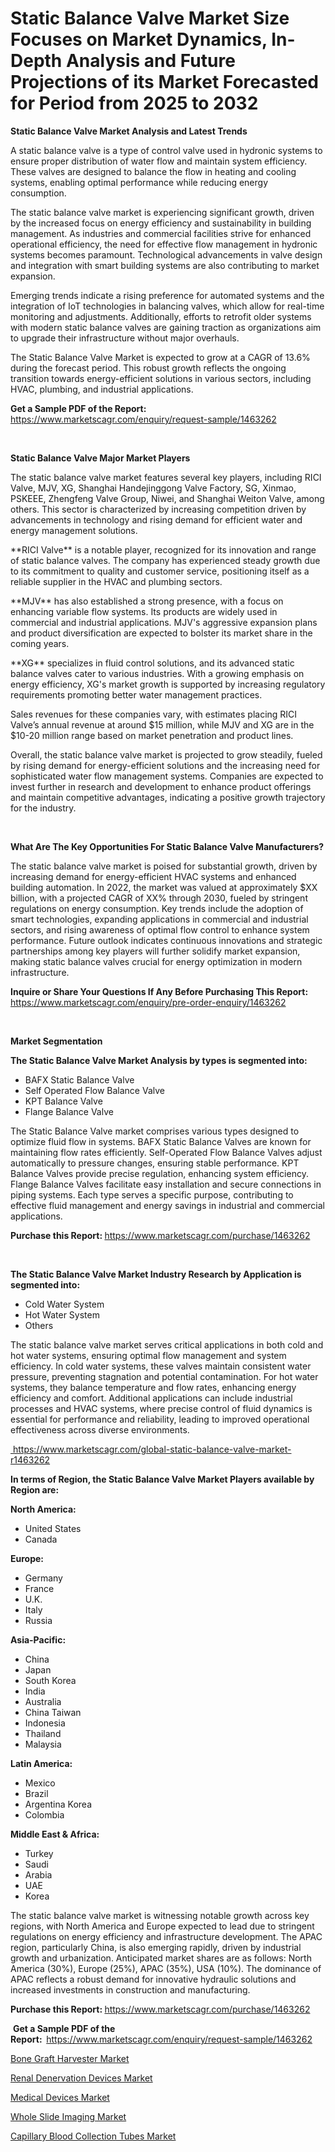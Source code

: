 <p><h1>Static Balance Valve Market Size Focuses on Market Dynamics, In-Depth Analysis and Future Projections of its Market Forecasted for Period from 2025 to 2032</h1></p><p><strong>Static Balance Valve Market Analysis and Latest Trends</strong></p>
<p><p>A static balance valve is a type of control valve used in hydronic systems to ensure proper distribution of water flow and maintain system efficiency. These valves are designed to balance the flow in heating and cooling systems, enabling optimal performance while reducing energy consumption.</p><p>The static balance valve market is experiencing significant growth, driven by the increased focus on energy efficiency and sustainability in building management. As industries and commercial facilities strive for enhanced operational efficiency, the need for effective flow management in hydronic systems becomes paramount. Technological advancements in valve design and integration with smart building systems are also contributing to market expansion.</p><p>Emerging trends indicate a rising preference for automated systems and the integration of IoT technologies in balancing valves, which allow for real-time monitoring and adjustments. Additionally, efforts to retrofit older systems with modern static balance valves are gaining traction as organizations aim to upgrade their infrastructure without major overhauls.</p><p>The Static Balance Valve Market is expected to grow at a CAGR of 13.6% during the forecast period. This robust growth reflects the ongoing transition towards energy-efficient solutions in various sectors, including HVAC, plumbing, and industrial applications.</p></p>
<p><strong>Get a Sample PDF of the Report:&nbsp;</strong> <a href="https://www.marketscagr.com/enquiry/request-sample/1463262?utm_campaign=2887&utm_medium=2&utm_source=Github&utm_content=ia&utm_term=09042025&utm_id=static-balance-valve">https://www.marketscagr.com/enquiry/request-sample/1463262</a></p>
<p>&nbsp;</p>
<p><strong>Static Balance Valve Major Market Players</strong></p>
<p><p>The static balance valve market features several key players, including RICI Valve, MJV, XG, Shanghai Handejinggong Valve Factory, SG, Xinmao, PSKEEE, Zhengfeng Valve Group, Niwei, and Shanghai Weiton Valve, among others. This sector is characterized by increasing competition driven by advancements in technology and rising demand for efficient water and energy management solutions.</p><p>**RICI Valve** is a notable player, recognized for its innovation and range of static balance valves. The company has experienced steady growth due to its commitment to quality and customer service, positioning itself as a reliable supplier in the HVAC and plumbing sectors.</p><p>**MJV** has also established a strong presence, with a focus on enhancing variable flow systems. Its products are widely used in commercial and industrial applications. MJV's aggressive expansion plans and product diversification are expected to bolster its market share in the coming years.</p><p>**XG** specializes in fluid control solutions, and its advanced static balance valves cater to various industries. With a growing emphasis on energy efficiency, XG's market growth is supported by increasing regulatory requirements promoting better water management practices.</p><p>Sales revenues for these companies vary, with estimates placing RICI Valve’s annual revenue at around $15 million, while MJV and XG are in the $10-20 million range based on market penetration and product lines.</p><p>Overall, the static balance valve market is projected to grow steadily, fueled by rising demand for energy-efficient solutions and the increasing need for sophisticated water flow management systems. Companies are expected to invest further in research and development to enhance product offerings and maintain competitive advantages, indicating a positive growth trajectory for the industry.</p></p>
<p>&nbsp;</p>
<p><strong>What Are The Key Opportunities For Static Balance Valve Manufacturers?</strong></p>
<p><p>The static balance valve market is poised for substantial growth, driven by increasing demand for energy-efficient HVAC systems and enhanced building automation. In 2022, the market was valued at approximately $XX billion, with a projected CAGR of XX% through 2030, fueled by stringent regulations on energy consumption. Key trends include the adoption of smart technologies, expanding applications in commercial and industrial sectors, and rising awareness of optimal flow control to enhance system performance. Future outlook indicates continuous innovations and strategic partnerships among key players will further solidify market expansion, making static balance valves crucial for energy optimization in modern infrastructure.</p></p>
<p><strong>Inquire or Share Your Questions If Any Before Purchasing This Report:</strong> <a href="https://www.marketscagr.com/enquiry/pre-order-enquiry/1463262?utm_campaign=2887&utm_medium=2&utm_source=Github&utm_content=ia&utm_term=09042025&utm_id=static-balance-valve">https://www.marketscagr.com/enquiry/pre-order-enquiry/1463262</a></p>
<p>&nbsp;</p>
<p><strong>Market Segmentation</strong></p>
<p><strong>The Static Balance Valve Market Analysis by types is segmented into:</strong></p>
<p><ul><li>BAFX Static Balance Valve</li><li>Self Operated Flow Balance Valve</li><li>KPT Balance Valve</li><li>Flange Balance Valve</li></ul></p>
<p><p>The Static Balance Valve market comprises various types designed to optimize fluid flow in systems. BAFX Static Balance Valves are known for maintaining flow rates efficiently. Self-Operated Flow Balance Valves adjust automatically to pressure changes, ensuring stable performance. KPT Balance Valves provide precise regulation, enhancing system efficiency. Flange Balance Valves facilitate easy installation and secure connections in piping systems. Each type serves a specific purpose, contributing to effective fluid management and energy savings in industrial and commercial applications.</p></p>
<p><strong>Purchase this Report:&nbsp;</strong><a href="https://www.marketscagr.com/purchase/1463262?utm_campaign=2887&utm_medium=2&utm_source=Github&utm_content=ia&utm_term=09042025&utm_id=static-balance-valve">https://www.marketscagr.com/purchase/1463262</a></p>
<p>&nbsp;</p>
<p><strong>The Static Balance Valve Market Industry Research by Application is segmented into:</strong></p>
<p><ul><li>Cold Water System</li><li>Hot Water System</li><li>Others</li></ul></p>
<p><p>The static balance valve market serves critical applications in both cold and hot water systems, ensuring optimal flow management and system efficiency. In cold water systems, these valves maintain consistent water pressure, preventing stagnation and potential contamination. For hot water systems, they balance temperature and flow rates, enhancing energy efficiency and comfort. Additional applications can include industrial processes and HVAC systems, where precise control of fluid dynamics is essential for performance and reliability, leading to improved operational effectiveness across diverse environments.</p></p>
<p><a href="https://www.marketscagr.com/global-static-balance-valve-market-r1463262?utm_campaign=2887&utm_medium=2&utm_source=Github&utm_content=ia&utm_term=09042025&utm_id=static-balance-valve">&nbsp;https://www.marketscagr.com/global-static-balance-valve-market-r1463262</a></p>
<p><strong>In terms of Region, the Static Balance Valve Market Players available by Region are:</strong></p>
<p>
    <p> <strong> North America: </strong>
        <ul>
            <li>United States</li>
            <li>Canada</li>
        </ul>
        </p> 
    <p> <strong> Europe: </strong>
        <ul>
            <li>Germany</li>
            <li>France</li>
            <li>U.K.</li>
            <li>Italy</li>
            <li>Russia</li>
        </ul>
        </p> 
    <p> <strong> Asia-Pacific: </strong>
        <ul>
            <li>China</li>
            <li>Japan</li>
            <li>South Korea</li>
            <li>India</li>
            <li>Australia</li>
            <li>China Taiwan</li>
            <li>Indonesia</li>
            <li>Thailand</li>
            <li>Malaysia</li>
        </ul>
        </p> 
    <p> <strong> Latin America: </strong>
        <ul>
            <li>Mexico</li>
            <li>Brazil</li>
            <li>Argentina Korea</li>
            <li>Colombia</li>
        </ul>
        </p> 
    <p> <strong> Middle East & Africa: </strong>
        <ul>
            <li>Turkey</li>
            <li>Saudi</li>
            <li>Arabia</li>
            <li>UAE</li>
            <li>Korea</li>
        </ul>
    </p>
    </p>
<p><p>The static balance valve market is witnessing notable growth across key regions, with North America and Europe expected to lead due to stringent regulations on energy efficiency and infrastructure development. The APAC region, particularly China, is also emerging rapidly, driven by industrial growth and urbanization. Anticipated market shares are as follows: North America (30%), Europe (25%), APAC (35%), USA (10%). The dominance of APAC reflects a robust demand for innovative hydraulic solutions and increased investments in construction and manufacturing.</p></p>
<p><strong>Purchase this Report: </strong><a href="https://www.marketscagr.com/purchase/1463262?utm_campaign=2887&utm_medium=2&utm_source=Github&utm_content=ia&utm_term=09042025&utm_id=static-balance-valve">https://www.marketscagr.com/purchase/1463262</a></p>
<p>&nbsp;<strong>Get a Sample PDF of the Report:&nbsp;&nbsp;</strong><a href="https://www.marketscagr.com/enquiry/request-sample/1463262?utm_campaign=2887&utm_medium=2&utm_source=Github&utm_content=ia&utm_term=09042025&utm_id=static-balance-valve">https://www.marketscagr.com/enquiry/request-sample/1463262</a></p>
<p><strong></strong></p>
<p><p><a href="https://www.linkedin.com/pulse/bone-graft-harvester-market-trends-drivers-whats-propelling-yyjje?utm_campaign=2887&utm_medium=2&utm_source=Github&utm_content=ia&utm_term=09042025&utm_id=static-balance-valve">Bone Graft Harvester Market</a></p><p><a href="https://www.linkedin.com/pulse/renal-denervation-devices-market-trend-indicates-rapid-4femf?utm_campaign=2887&utm_medium=2&utm_source=Github&utm_content=ia&utm_term=09042025&utm_id=static-balance-valve">Renal Denervation Devices Market</a></p><p><a href="https://www.linkedin.com/pulse/growth-projections-medical-devices-market-in-depth-gghie?utm_campaign=2887&utm_medium=2&utm_source=Github&utm_content=ia&utm_term=09042025&utm_id=static-balance-valve">Medical Devices Market</a></p><p><a href="https://www.linkedin.com/pulse/whole-slide-imaging-market-study-forecasted-cagr-124-7whtf?utm_campaign=2887&utm_medium=2&utm_source=Github&utm_content=ia&utm_term=09042025&utm_id=static-balance-valve">Whole Slide Imaging Market</a></p><p><a href="https://www.linkedin.com/pulse/capillary-blood-collection-tubes-market-analysis-structure-ncr4e?utm_campaign=2887&utm_medium=2&utm_source=Github&utm_content=ia&utm_term=09042025&utm_id=static-balance-valve">Capillary Blood Collection Tubes Market</a></p></p>